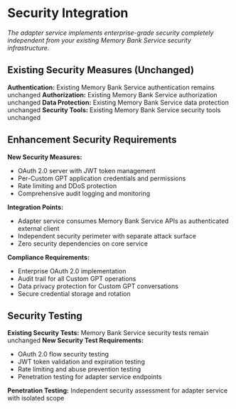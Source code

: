 # Security Integration

*The adapter service implements enterprise-grade security completely independent from your existing Memory Bank Service security infrastructure.*

## Existing Security Measures (Unchanged)

**Authentication:** Existing Memory Bank Service authentication remains unchanged
**Authorization:** Existing Memory Bank Service authorization unchanged
**Data Protection:** Existing Memory Bank Service data protection unchanged
**Security Tools:** Existing Memory Bank Service security tools unchanged

## Enhancement Security Requirements

**New Security Measures:** 
- OAuth 2.0 server with JWT token management
- Per-Custom GPT application credentials and permissions
- Rate limiting and DDoS protection
- Comprehensive audit logging and monitoring

**Integration Points:** 
- Adapter service consumes Memory Bank Service APIs as authenticated external client
- Independent security perimeter with separate attack surface
- Zero security dependencies on core service

**Compliance Requirements:**
- Enterprise OAuth 2.0 implementation
- Audit trail for all Custom GPT operations
- Data privacy protection for Custom GPT conversations
- Secure credential storage and rotation

## Security Testing

**Existing Security Tests:** Memory Bank Service security tests remain unchanged
**New Security Test Requirements:** 
- OAuth 2.0 flow security testing
- JWT token validation and expiration testing
- Rate limiting and abuse prevention testing
- Penetration testing for adapter service endpoints

**Penetration Testing:** Independent security assessment for adapter service with isolated scope

